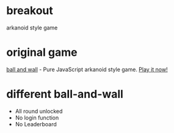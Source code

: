# breakout
arkanoid style game

# original game
[ball and wall](http://budnix.github.io/ball-and-wall/) - Pure JavaScript arkanoid style game. [Play it now!](https://ballandwall.com/)

# different ball-and-wall
 - All round unlocked
 - No login function
 - No Leaderboard